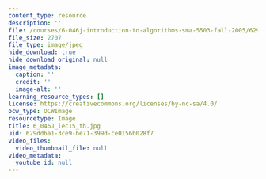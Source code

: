 ```yaml
---
content_type: resource
description: ''
file: /courses/6-046j-introduction-to-algorithms-sma-5503-fall-2005/629dd6a13ce9be71399dce0156b028f7_6_046J_lec15_th.jpg
file_size: 2707
file_type: image/jpeg
hide_download: true
hide_download_original: null
image_metadata:
  caption: ''
  credit: ''
  image-alt: ''
learning_resource_types: []
license: https://creativecommons.org/licenses/by-nc-sa/4.0/
ocw_type: OCWImage
resourcetype: Image
title: 6_046J_lec15_th.jpg
uid: 629dd6a1-3ce9-be71-399d-ce0156b028f7
video_files:
  video_thumbnail_file: null
video_metadata:
  youtube_id: null
---
```

